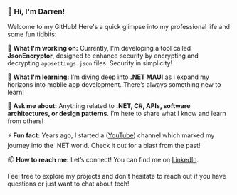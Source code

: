 ### 👋 Hi, I'm Darren!

Welcome to my GitHub! Here's a quick glimpse into my professional life and some fun tidbits:

🔭 **What I'm working on:** Currently, I'm developing a tool called **JsonEncryptor**, designed to enhance security by encrypting and decrypting `appsettings.json` files. Security in simplicity!

🌱 **What I'm learning:** I’m diving deep into **.NET MAUI** as I expand my horizons into mobile app development. There’s always something new to learn!

💬 **Ask me about:** Anything related to **.NET, C#, APIs, software architectures, or design patterns**. I’m here to share what I know and learn from others!

⚡ **Fun fact:** Years ago, I started a ([YouTube](https://www.youtube.com/darrenleecsharp)) channel which marked my journey into the .NET world. Check it out for a blast from the past!

📫 **How to reach me:** Let’s connect! You can find me on [LinkedIn](https://www.linkedin.com/in/darrenleeyx).

Feel free to explore my projects and don't hesitate to reach out if you have questions or just want to chat about tech!

